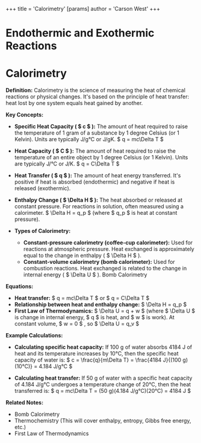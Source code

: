 +++
 title = 'Calorimetry'
[params]
	author = 'Carson West'
+++
# Endothermic and Exothermic Reactions
# Calorimetry

**Definition:** Calorimetry is the science of measuring the heat of chemical reactions or physical changes.  It's based on the principle of heat transfer: heat lost by one system equals heat gained by another.

**Key Concepts:**

* **Specific Heat Capacity ( $ c $ ):** The amount of heat required to raise the temperature of 1 gram of a substance by 1 degree Celsius (or 1 Kelvin).  Units are typically J/g°C or J/gK.   $ q = mc\Delta T $ 

* **Heat Capacity ( $ C $ ):** The amount of heat required to raise the temperature of an entire object by 1 degree Celsius (or 1 Kelvin). Units are typically J/°C or J/K.   $ q = C\Delta T $ 

* **Heat Transfer ( $ q $ ):** The amount of heat energy transferred.  It's positive if heat is absorbed (endothermic) and negative if heat is released (exothermic).

* **Enthalpy Change ( $ \Delta H $ ):**  The heat absorbed or released at constant pressure.  For reactions in solution, often measured using a calorimeter.   $ \Delta H = q_p $  (where  $ q_p $  is heat at constant pressure).

* **Types of Calorimetry:**
    * **Constant-pressure calorimetry (coffee-cup calorimeter):**  Used for reactions at atmospheric pressure. Heat exchanged is approximately equal to the change in enthalpy ( $ \Delta H $ ).
    * **Constant-volume calorimetry (bomb calorimeter):** Used for combustion reactions.  Heat exchanged is related to the change in internal energy ( $ \Delta U $ ).  Bomb Calorimetry


**Equations:**

* **Heat transfer:**  $ q = mc\Delta T $   or  $ q = C\Delta T $ 
* **Relationship between heat and enthalpy change:**  $ \Delta H = q_p $ 
* **First Law of Thermodynamics:**  $ \Delta U = q + w $  (where  $ \Delta U $  is change in internal energy,  $ q $  is heat, and  $ w $  is work).  At constant volume,  $ w = 0 $ , so  $ \Delta U = q_v $ 


**Example Calculations:**

* **Calculating specific heat capacity:**  If 100 g of water absorbs 4184 J of heat and its temperature increases by 10°C, then the specific heat capacity of water is:  $ c = \frac{q}{m\Delta T} = \frac{4184 J}{(100 g)(10°C)} = 4.184 J/g°C $ 

* **Calculating heat transfer:** If 50 g of water with a specific heat capacity of 4.184 J/g°C undergoes a temperature change of 20°C, then the heat transferred is:  $ q = mc\Delta T = (50 g)(4.184 J/g°C)(20°C) = 4184 J $ 

**Related Notes:**

* Bomb Calorimetry
* Thermochemistry  (This will cover enthalpy, entropy, Gibbs free energy, etc.)
* First Law of Thermodynamics

